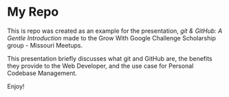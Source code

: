 # My Repo

This is repo was created as an example for the presentation,
_git & GitHub: A Gentle Introduction_ 
made to the Grow With Google Challenge Scholarship group -
Missouri Meetups.

This presentation briefly discusses what git and GitHub are,
the benefits they provide to the Web Developer, and the
use case for Personal Codebase Management. 

Enjoy!